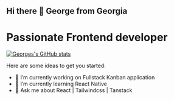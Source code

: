 ## Hi there 👋 George from Georgia

# Passionate Frontend developer

[![Georges's GitHub stats](https://github-readme-stats.vercel.app/api?username=GeorgeShalamberidze)](https://github.com/anuraghazra/github-readme-stats)

Here are some ideas to get you started:

- 🔭 I’m currently working on Fullstack Kanban application
- 🌱 I’m currently learning React Native
- 💬 Ask me about React | Tailwindcss | Tanstack
